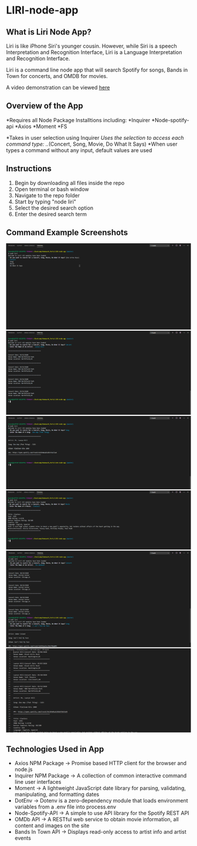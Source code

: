 # LIRI-node-app

## What is Liri Node App?
Liri is like iPhone Siri's younger cousin. However, while Siri is a speech 
Interpretation and Recognition Interface, Liri is a Language Interpretation and Recognition Interface. 

Liri is a command line node app that will search Spotify for songs, Bands in Town for concerts, and OMDB for movies.

A video demonstration can be viewed [here](https://drive.google.com/file/d/19Un4mVWf3Vp65kl3mjwFVvCnSsChy3vu/view)

## Overview of the App
*Requires all Node Package Installtions including:
    *Inquirer
    *Node-spotify-api
    *Axios
    *Moment
    *FS

*Takes in user selection using Inquirer
*Uses the selection to access each command type:
    ..*(Concert, Song, Movie, Do What It Says)
*When user types a command without any input, default values are used

## Instructions
1. Begin by downloading all files inside the repo
2. Open terminal or bash window
3. Navigate to the repo folder
4. Start by typing "node liri"
5. Select the desired search option
6. Enter the desired search term

## Command Example Screenshots
![Image of Example 1](https://github.com/d-taylor6403/LIRI-node-app/blob/master/Images/CML-Example1.PNG)
![Image of Example 2](https://github.com/d-taylor6403/LIRI-node-app/blob/master/Images/CML-Concert-Example1.PNG)
![Image of Example 3](https://github.com/d-taylor6403/LIRI-node-app/blob/master/Images/CML-Song-Example1.PNG)
![Image of Example 4](https://github.com/d-taylor6403/LIRI-node-app/blob/master/Images/CML-Movie-Example1.PNG)
![Image of Example 5](https://github.com/d-taylor6403/LIRI-node-app/blob/master/Images/CML-Mixed-Example.PNG)
![Image of Example 6](https://github.com/d-taylor6403/LIRI-node-app/blob/master/Images/CML-Log-Example1.PNG)

## Technologies Used in App
* Axios NPM Package -> Promise based HTTP client for the browser and node.js
* Inquirer NPM Package -> A collection of common interactive command line user interfaces
* Moment -> A lightweight JavaScript date library for parsing, validating, manipulating, and formatting dates
* DotEnv -> Dotenv is a zero-dependency module that loads environment variables from a .env file into process.env
* Node-Spotify-API -> A simple to use API library for the Spotify REST API
* OMDb API -> A RESTful web service to obtain movie information, all content and images on the site
* Bands In Town API -> Displays read-only access to artist info and artist events